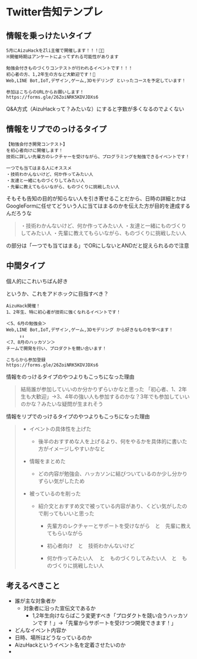 # Twitter告知テンプレ



## 情報を乗っけたいタイプ

```
5月にAizuHackをZli主催で開催します！！！🎉🎉
※開催時期はアンケートによってずれる可能性があります

勉強会付きものづくりコンテストが行われるイベントです！！！
初心者の方、1,2年生の方など大歓迎です！🙌
Web,LINE Bot,IoT,デザイン,ゲーム,3Dモデリング といったコースを予定しています！

参加はこちらのURLからお願いします！
https://forms.gle/26ZoiNRK5KDVJDXs6
```



Q&A方式（AizuHackって？みたいな）にすると字数が多くなるのでよくない





## 情報をリプでのっけるタイプ

```
【勉強会付き開発コンテスト】
を初心者向けに開催します！
技術に詳しい先輩方のレクチャーを受けながら、プログラミングを勉強できるイベントです！

一つでも当てはまる人にオススメ
・技術わかんないけど、何か作ってみたい人
・友達と一緒にものづくりしてみたい人
・先輩に教えてもらいながら、ものづくりに挑戦したい人
```

そもそも告知の目的が知らない人を引き寄せることだから、日時の詳細とかはGoogleFormに任せてどういう人に当てはまるのかを伝えた方が目的を達成するんだろうな



> ・技術わかんないけど、何か作ってみたい人
> ・友達と一緒にものづくりしてみたい人
> ・先輩に教えてもらいながら、ものづくりに挑戦したい人

の部分は「一つでも当てはまる」でORにしないとANDだと捉えられるので注意



## 中間タイプ

個人的にこれいちばん好き

というか、これをアドホックに目指すべき？

```
AizuHack開催！
1、2年生、特に初心者が技術に強くなれるイベントです！

＜5、6月の勉強会＞
Web,LINE Bot,IoT,デザイン,ゲーム,3Dモデリング から好きなものを学べます！
　　　↓↓
＜7、8月のハッカソン＞
チームで開発を行い、プロダクトを競い合います！

こちらから参加登録
https://forms.gle/26ZoiNRK5KDVJDXs6
```



情報をのっけるタイプのやつよりもこっちになった理由

> 結局誰が参加していいのか分かりずらいかなと思った
> 「初心者、1、2年生も大歓迎」→3、4年の強い人も参加するのかな？3年でも参加していいのかな？みたいな疑問が生まれそう



情報をリプでのっけるタイプのやつよりもこっちになった理由

> - イベントの具体性を上げた
>   - 後半のおすすめな人を上げるより、何をやるかを具体的に書いた方がイメージしやすいかなと
>
> - 情報をまとめた
>   - どの内容が勉強会、ハッカソンに結びついているのか少し分かりずらい気がしたため
>
> - 被っているのを削った
>
>   - 紹介文とおすすめ文で被っている内容があり、くどい気がしたので削ってもいいと思った
>
>     - 先輩方のレクチャーとサポートを受けながら　と　先輩に教えてもらいながら
>
>     - 初心者向け　と　技術わかんないけど
>
>     - 何か作ってみたい人 　と　ものづくりしてみたい人　と　ものづくりに挑戦したい人





## 考えるべきこと

- 誰が主な対象者か
  - 対象者に沿った宣伝文であるか
    - 1,2年生向けならばこう変更すべき「プロダクトを競い合うハッカソンです！」→「先輩からサポートを受けつつ開発できます！」
- どんなイベント内容か
- 日時、場所はどうなっているのか
- AizuHackというイベント名を定着させたいのか
- 